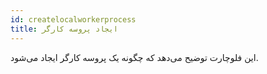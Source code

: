 ```yaml
---
id: createlocalworkerprocess
title: ایجاد پروسه کارگر
---
```

این فلوچارت توضیح می‌دهد که چگونه یک پروسه کارگر ایجاد می‌شود.

<CreateFlowcharts id='createlocalworkerprocess' />